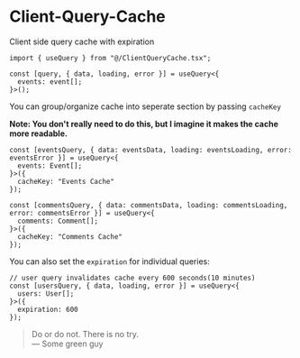 # Client-Query-Cache
Client side query cache with expiration

```tsx
import { useQuery } from "@/ClientQueryCache.tsx";

const [query, { data, loading, error }] = useQuery<{
  events: event[];
}>();
```


You can group/organize cache into seperate section by passing `cacheKey`

**Note: You don't really need to do this, but I imagine it makes the cache more readable.**

```tsx
const [eventsQuery, { data: eventsData, loading: eventsLoading, error: eventsError }] = useQuery<{
  events: Event[];
}>({
  cacheKey: "Events Cache"
});

const [commentsQuery, { data: commentsData, loading: commentsLoading, error: commentsError }] = useQuery<{
  comments: Comment[];
}>({
  cacheKey: "Comments Cache"
});
```


You can also set the ``expiration`` for individual queries:

```tsx
// user query invalidates cache every 600 seconds(10 minutes)
const [usersQuery, { data, loading, error }] = useQuery<{
  users: User[];
}>({
  expiration: 600
});
```

> Do or do not. There is no try.  
> — Some green guy

